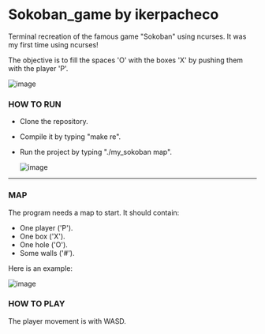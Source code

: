# Sokoban_game by ikerpacheco

Terminal recreation of the famous game "Sokoban" using ncurses. It was my first time using ncurses!

The objective is to fill the spaces 'O' with the boxes 'X' by pushing them with the player 'P'.

   ![image](https://user-images.githubusercontent.com/91873393/171817237-6def3310-2858-43b7-90e4-2ca7c7e26c46.png)


### HOW TO RUN

- Clone the repository.
- Compile it by typing "make re".
- Run the project by typing "./my_sokoban map".

     ![image](https://user-images.githubusercontent.com/91873393/171814673-6d742183-965f-4bf9-91e4-13f054e02d27.png)
     
-----------------------------

### MAP

The program needs a map to start. It should contain:

- One player ('P').
- One box ('X').
- One hole ('O').
- Some walls ('#').

Here is an example:

   ![image](https://user-images.githubusercontent.com/91873393/171815086-9bbb76a6-706f-4401-906b-95388e096b0c.png)
   
### HOW TO PLAY

The player movement is with WASD.

